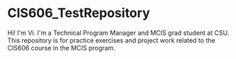 # CIS606_TestRepository
Hi! I'm Vi. I'm a Technical Program Manager and MCIS grad student at CSU. This repository is for practice exercises and project work related to the CIS606 course in the MCIS program.
